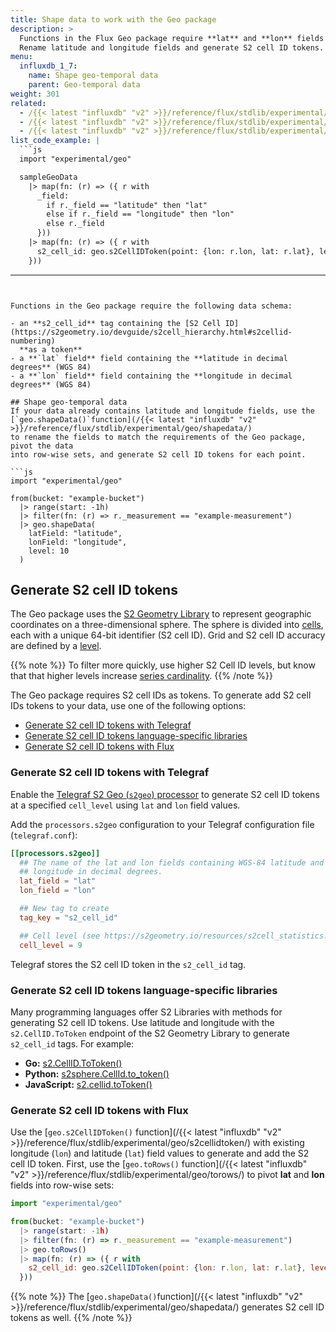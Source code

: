 ```yaml
---
title: Shape data to work with the Geo package
description: >
  Functions in the Flux Geo package require **lat** and **lon** fields and an **s2_cell_id** tag.
  Rename latitude and longitude fields and generate S2 cell ID tokens.
menu:
  influxdb_1_7:
    name: Shape geo-temporal data
    parent: Geo-temporal data
weight: 301
related:
  - /{{< latest "influxdb" "v2" >}}/reference/flux/stdlib/experimental/geo/
  - /{{< latest "influxdb" "v2" >}}/reference/flux/stdlib/experimental/geo/shapedata/
  - /{{< latest "influxdb" "v2" >}}/reference/flux/stdlib/experimental/geo/s2cellidtoken/
list_code_example: |
  ```js
  import "experimental/geo"

  sampleGeoData
    |> map(fn: (r) => ({ r with
      _field:
        if r._field == "latitude" then "lat"
        else if r._field == "longitude" then "lon"
        else r._field
      }))
    |> map(fn: (r) => ({ r with
      s2_cell_id: geo.s2CellIDToken(point: {lon: r.lon, lat: r.lat}, level: 10)
    }))  
  ```
---
```


Functions in the Geo package require the following data schema:

- an **s2_cell_id** tag containing the [S2 Cell ID](https://s2geometry.io/devguide/s2cell_hierarchy.html#s2cellid-numbering)
  **as a token**
- a **`lat` field** field containing the **latitude in decimal degrees** (WGS 84)
- a **`lon` field** field containing the **longitude in decimal degrees** (WGS 84)

## Shape geo-temporal data
If your data already contains latitude and longitude fields, use the
[`geo.shapeData()`function](/{{< latest "influxdb" "v2" >}}/reference/flux/stdlib/experimental/geo/shapedata/)
to rename the fields to match the requirements of the Geo package, pivot the data
into row-wise sets, and generate S2 cell ID tokens for each point.

```js
import "experimental/geo"

from(bucket: "example-bucket")
  |> range(start: -1h)
  |> filter(fn: (r) => r._measurement == "example-measurement")
  |> geo.shapeData(
    latField: "latitude",
    lonField: "longitude",
    level: 10
  )
```

## Generate S2 cell ID tokens
The Geo package uses the [S2 Geometry Library](https://s2geometry.io/) to represent
geographic coordinates on a three-dimensional sphere.
The sphere is divided into [cells](https://s2geometry.io/devguide/s2cell_hierarchy),
each with a unique 64-bit identifier (S2 cell ID).
Grid and S2 cell ID accuracy are defined by a [level](https://s2geometry.io/resources/s2cell_statistics).

{{% note %}}
To filter more quickly, use higher S2 Cell ID levels,
but know that that higher levels increase [series cardinality](/influxdb/v1.8/concepts/glossary/#series-cardinality).
{{% /note %}}

The Geo package requires S2 cell IDs as tokens.
To generate add S2 cell IDs tokens to your data, use one of the following options:

- [Generate S2 cell ID tokens with Telegraf](#generate-s2-cell-id-tokens-with-telegraf)
- [Generate S2 cell ID tokens language-specific libraries](#generate-s2-cell-id-tokens-language-specific-libraries)
- [Generate S2 cell ID tokens with Flux](#generate-s2-cell-id-tokens-with-flux)

### Generate S2 cell ID tokens with Telegraf
Enable the [Telegraf S2 Geo (`s2geo`) processor](https://github.com/influxdata/telegraf/tree/master/plugins/processors/s2geo)
to generate S2 cell ID tokens at a specified `cell_level` using `lat` and `lon` field values.

Add the `processors.s2geo` configuration to your Telegraf configuration file (`telegraf.conf`):

```toml
[[processors.s2geo]]
  ## The name of the lat and lon fields containing WGS-84 latitude and
  ## longitude in decimal degrees.
  lat_field = "lat"
  lon_field = "lon"

  ## New tag to create
  tag_key = "s2_cell_id"

  ## Cell level (see https://s2geometry.io/resources/s2cell_statistics.html)
  cell_level = 9
```

Telegraf stores the S2 cell ID token in the `s2_cell_id` tag.

### Generate S2 cell ID tokens language-specific libraries
Many programming languages offer S2 Libraries with methods for generating S2 cell ID tokens.
Use latitude and longitude with the `s2.CellID.ToToken` endpoint of the S2 Geometry
Library to generate `s2_cell_id` tags. For example:

- **Go:** [s2.CellID.ToToken()](https://godoc.org/github.com/golang/geo/s2#CellID.ToToken)
- **Python:** [s2sphere.CellId.to_token()](https://s2sphere.readthedocs.io/en/latest/api.html#s2sphere.CellId)
- **JavaScript:** [s2.cellid.toToken()](https://github.com/mapbox/node-s2/blob/master/API.md#cellidtotoken---string)

### Generate S2 cell ID tokens with Flux
Use the [`geo.s2CellIDToken()` function](/{{< latest "influxdb" "v2" >}}/reference/flux/stdlib/experimental/geo/s2cellidtoken/)
with existing longitude (`lon`) and latitude (`lat`) field values to generate and add the S2 cell ID token.
First, use the [`geo.toRows()` function](/{{< latest "influxdb" "v2" >}}/reference/flux/stdlib/experimental/geo/torows/)
to pivot **lat** and **lon** fields into row-wise sets:

```js
import "experimental/geo"

from(bucket: "example-bucket")
  |> range(start: -1h)
  |> filter(fn: (r) => r._measurement == "example-measurement")
  |> geo.toRows()
  |> map(fn: (r) => ({ r with
    s2_cell_id: geo.s2CellIDToken(point: {lon: r.lon, lat: r.lat}, level: 10)
  }))
```

{{% note %}}
The [`geo.shapeData()`function](/{{< latest "influxdb" "v2" >}}/reference/flux/stdlib/experimental/geo/shapedata/)
generates S2 cell ID tokens as well.
{{% /note %}}
